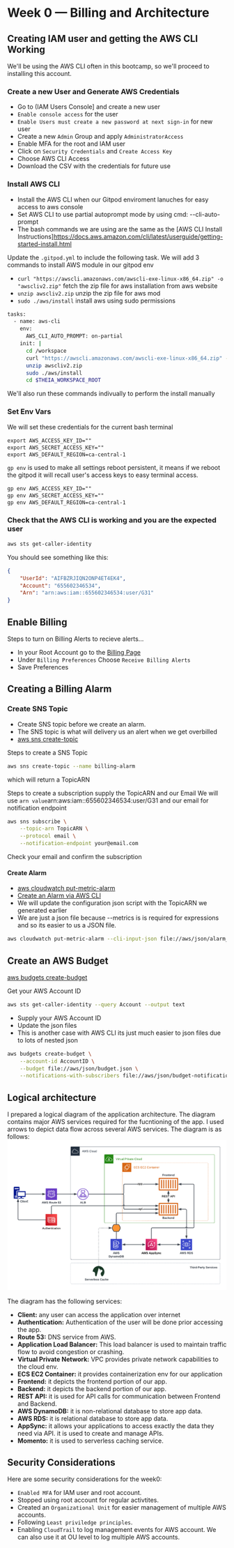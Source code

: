 # Week 0 — Billing and Architecture
## Creating IAM user and getting the AWS CLI Working

We'll be using the AWS CLI often in this bootcamp,
so we'll proceed to installing this account.


### Create a new User and Generate AWS Credentials

- Go to (IAM Users Console] and create a new user
- `Enable console access` for the user
- `Enable Users must create a new password at next sign-in` for new user
- Create a new `Admin` Group and apply `AdministratorAccess`
- Enable MFA for the root and IAM user
- Click on `Security Credentials` and `Create Access Key`
- Choose AWS CLI Access
- Download the CSV with the credentials for future use

### Install AWS CLI

- Install the AWS CLI when our Gitpod enviroment lanuches for easy access to aws console
- Set AWS CLI to use partial autoprompt mode by using cmd: --cli-auto-prompt
- The bash commands we are using are the same as the [AWS CLI Install Instructions]https://docs.aws.amazon.com/cli/latest/userguide/getting-started-install.html


Update the `.gitpod.yml` to include the following task. We will add 3 commands to install AWS module in our gitpod env
- `curl "https://awscli.amazonaws.com/awscli-exe-linux-x86_64.zip" -o "awscliv2.zip"` fetch the zip file for aws installation from aws website
- `unzip awscliv2.zip` unzip the zip file for aws mod
- `sudo ./aws/install`  install aws using sudo permissions

```sh
tasks:
  - name: aws-cli
    env:
      AWS_CLI_AUTO_PROMPT: on-partial
    init: |
      cd /workspace
      curl "https://awscli.amazonaws.com/awscli-exe-linux-x86_64.zip" -o "awscliv2.zip"
      unzip awscliv2.zip
      sudo ./aws/install
      cd $THEIA_WORKSPACE_ROOT
```

We'll also run these commands indivually to perform the install manually


### Set Env Vars

We will set these credentials for the current bash terminal
```
export AWS_ACCESS_KEY_ID=""
export AWS_SECRET_ACCESS_KEY=""
export AWS_DEFAULT_REGION=ca-central-1
```

`gp env` is used to make all settings reboot persistent, it means if we reboot the gitpod it will recall user's access keys to easy terminal access.
```
gp env AWS_ACCESS_KEY_ID=""
gp env AWS_SECRET_ACCESS_KEY=""
gp env AWS_DEFAULT_REGION=ca-central-1
```

### Check that the AWS CLI is working and you are the expected user

```sh
aws sts get-caller-identity
```

You should see something like this:
```json
{
    "UserId": "AIFBZRJIQN2ONP4ET4EK4",
    "Account": "655602346534",
    "Arn": "arn:aws:iam::655602346534:user/G31"
}
```

## Enable Billing 

Steps to turn on Billing Alerts to recieve alerts...


- In your Root Account go to the [Billing Page](https://console.aws.amazon.com/billing/)
- Under `Billing Preferences` Choose `Receive Billing Alerts`
- Save Preferences


## Creating a Billing Alarm

### Create SNS Topic

- Create SNS topic before we create an alarm.
- The SNS topic is what will delivery us an alert when we get overbilled
- [aws sns create-topic](https://docs.aws.amazon.com/cli/latest/reference/sns/create-topic.html)

Steps to create a SNS Topic
```sh
aws sns create-topic --name billing-alarm
```
which will return a TopicARN

Steps to create a subscription supply the TopicARN and our Email
We will use `arn value`arn:aws:iam::655602346534:user/G31 and our email for notification endpoint
```sh
aws sns subscribe \
    --topic-arn TopicARN \
    --protocol email \
    --notification-endpoint your@email.com
```

Check your email and confirm the subscription

#### Create Alarm

- [aws cloudwatch put-metric-alarm](https://docs.aws.amazon.com/cli/latest/reference/cloudwatch/put-metric-alarm.html)
- [Create an Alarm via AWS CLI](https://aws.amazon.com/premiumsupport/knowledge-center/cloudwatch-estimatedcharges-alarm/)
- We will update the configuration json script with the TopicARN we generated earlier
- We are just a json file because --metrics is is required for expressions and so its easier to us a JSON file.

```sh
aws cloudwatch put-metric-alarm --cli-input-json file://aws/json/alarm_config.json
```

## Create an AWS Budget

[aws budgets create-budget](https://docs.aws.amazon.com/cli/latest/reference/budgets/create-budget.html)

Get your AWS Account ID
```sh
aws sts get-caller-identity --query Account --output text
```

- Supply your AWS Account ID
- Update the json files
- This is another case with AWS CLI its just much easier to json files due to lots of nested json

```sh
aws budgets create-budget \
    --account-id AccountID \
    --budget file://aws/json/budget.json \
    --notifications-with-subscribers file://aws/json/budget-notifications-with-subscribers.json
```

## Logical architecture 

I prepared a logical diagram of the application architecture. The diagram contains major AWS services required for the fucntioning of the app.
I used arrows to depict data flow across several AWS services. The diagram is as follows:
![alt text](https://github.com/Gul31/aws-bootcamp-cruddur-2023/blob/main/_docs/assets/Cruddur-Logical%20Diagram.png)

The diagram has the following services:
- **Client:** any user can access the application over internet
- **Authentication:** Authentication of the user will be done prior accessing the app.
- **Route 53:** DNS service from AWS. 
- **Application Load Balancer:** This load balancer is used to maintain traffic flow to avoid congestion or crashing.
- **Virtual Private Network:** VPC provides private network capabilities to the cloud env.
- **ECS EC2 Container:** it provides containerization env for our application
- **Frontend:** it depicts the frontend portion of our app.
- **Backend:** it depicts the backend portion of our app.
- **REST API:** it is used for API calls for communication between Frontend and Backend.
- **AWS DynamoDB:** it is non-relational database to store app data.
- **AWS RDS:** it is relational database to store app data.
- **AppSync:** it allows your applications to access exactly the data they need via API. it is used to create and manage APIs.
- **Momento:** it is used to serverless caching service.


## Security Considerations

Here are some security considerations for the week0:
- `Enabled MFA` for IAM user and root account.
- Stopped using root account for regular activtites.
- Created an `Organizational Unit` for easier management of multiple AWS accounts.
- Following `Least priviledge principles`.
- Enabling `CloudTrail` to log management events for AWS account. We can also use it at OU level to log multiple AWS accounts.
